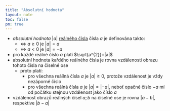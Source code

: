 ```yaml
---
title: "Absolutní hodnota"
layout: note
toc: false
pm: true
---
```

- _absolutní hodnota_ $|a|$ [reálného čísla](/notes/school/maths/numerical-fields/real-numbers) čísla $a$ je definována takto:
    - <=> $a\geq0$ je $|a|=a$
    - <=> $a<0$ je $|a|=-a$
- pro každé reálné číslo $a$ platí $\sqrt{a^{2}}=|a|$
- absolutní hodnota kařdého reálného čísla je rovna vzdálenosti obrazu tohoto čísla na číselné ose
    - proto platí:
        - pro všechna reáílná čísla $a$ je $|a|\geq0$, protože vzdálenost je vždy nezáporné číslo
        - pro všechna reálná čísla $a$ je $|a|=|-a|$, neboť opačné číslo $-a$ mí od počátku stejnou vzdálenost jako číslo $a$
- vzdálenost obrazů reálných čísel $a;b$ na číselné ose je rovna $|a-b|$, respektive $|b-a|$
